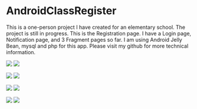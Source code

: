 # AndroidClassRegister

This is a one-person project I have created for an elementary school. The project is still in progress. This is the Registration page. I have a Login page, Notification page, and 3 Fragment pages so far. I am using Android Jelly Bean, mysql and php for this app. Please visit my github for more technical information.

![](./pic1.png)     ![](./pic2.png)

![](./pic3.png)     ![](./pic4.png)

![](./pic5.png)     ![](./pic6.png)

![](./pic7.png)     ![](./pic8.png)

